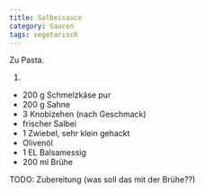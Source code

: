 ```yaml
---
title: Salbeisauce
category: Saucen
tags: vegetarisch
---
```


Zu Pasta.

1.

- 200 g Schmelzkäse pur
- 200 g Sahne
- 3 Knobizehen (nach Geschmack)
- frischer Salbei
- 1 Zwiebel, sehr klein gehackt
- Olivenöl
- 1 EL Balsamessig
- 200 ml Brühe

TODO: Zubereitung
(was soll das mit der Brühe??)
